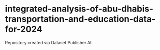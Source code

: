 # integrated-analysis-of-abu-dhabis-transportation-and-education-data-for-2024
Repository created via Dataset Publisher AI
